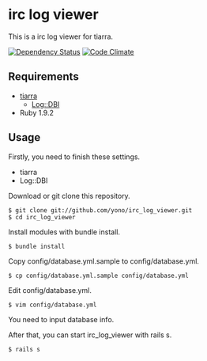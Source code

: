 # irc log viewer

This is a irc log viewer for tiarra.

[![Dependency Status](https://gemnasium.com/yono/irc_log_viewer.png)](https://gemnasium.com/yono/irc_log_viewer)
[![Code Climate](https://codeclimate.com/github/yono/irc_log_viewer.png)](https://codeclimate.com/github/yono/irc_log_viewer)

## Requirements

- [tiarra](http://www.clovery.jp/tiarra/)
  - [Log::DBI](http://d.hatena.ne.jp/woremacx/20080404/1207260356)
- Ruby 1.9.2

## Usage

Firstly, you need to finish these settings.

- tiarra
- Log::DBI

Download or git clone this repository.

    $ git clone git://github.com/yono/irc_log_viewer.git
    $ cd irc_log_viewer

Install modules with bundle install.

    $ bundle install

Copy config/database.yml.sample to config/database.yml.

    $ cp config/database.yml.sample config/database.yml

Edit config/database.yml.

    $ vim config/database.yml

You need to input database info.

After that, you can start irc_log_viewer with rails s.

    $ rails s
